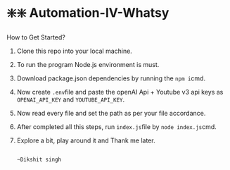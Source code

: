 # ❇️❇️ Automation-IV-Whatsy
How to Get Started?

1. Clone this repo into your local machine.
2. To run the program Node.js environment is must.
2. Download package.json dependencies by running the ```npm i```cmd.
3. Now create ```.env```file and paste the openAI Api + Youtube v3 api keys as ```OPENAI_API_KEY``` and ```YOUTUBE_API_KEY```.
4. Now read every file and set the path as per your file accordance.
5. After completed all this steps, run ```index.js```file by ```node index.js```cmd.
6. Explore a bit, play around it and Thank me later.

                                                                                             ~Dikshit singh
